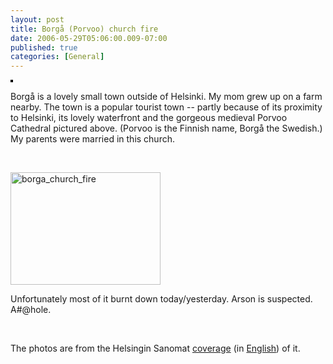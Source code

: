```yaml
---
layout: post
title: Borgå (Porvoo) church fire
date: 2006-05-29T05:06:00.009-07:00
published: true
categories: [General]
---
```


<div class="left">
<a href="http://www.flickr.com/photos/trento/155804565/" title="photo sharing"><img src="//static.flickr.com/61/155804565_1b5b053959_m.jpg" alt="" style="border: solid 2px #000000;" /></a>
</div>

<p>Borgå is a lovely small town outside of Helsinki. My mom grew up on a farm nearby. The town is a popular tourist town -- partly because of its proximity to Helsinki, its lovely waterfront and the gorgeous medieval Porvoo Cathedral pictured above. (Porvoo is the Finnish name, Borgå the Swedish.) My parents were married in this church.</p>

<p><br style="clear: both"/></p>

<div class="right">
<a href="http://www.flickr.com/photos/trento/155804574/" title="Borga Cathedral fire"><img src="//static.flickr.com/77/155804574_0240c37561_m.jpg" width="240" height="180" alt="borga_church_fire" /></a>
</div>

<p>Unfortunately most of it burnt down today/yesterday. Arson is suspected. A#@hole.</p>

<p><br style="clear: both"/></p>

<p>The photos are from the Helsingin Sanomat <a href="http://www.hs.fi/kotimaa/artikkeli/Porvoon+tuomiokirkon+palo+varmistumassa+tuhopoltoksi/1135220069144">coverage</a> (in <a href="http://www.hs.fi/english/article/BREAKING+NEWS+Major+fire+severely+damages+Porvoo+Cathedral/1135220074458">English</a>) of it.</p>
